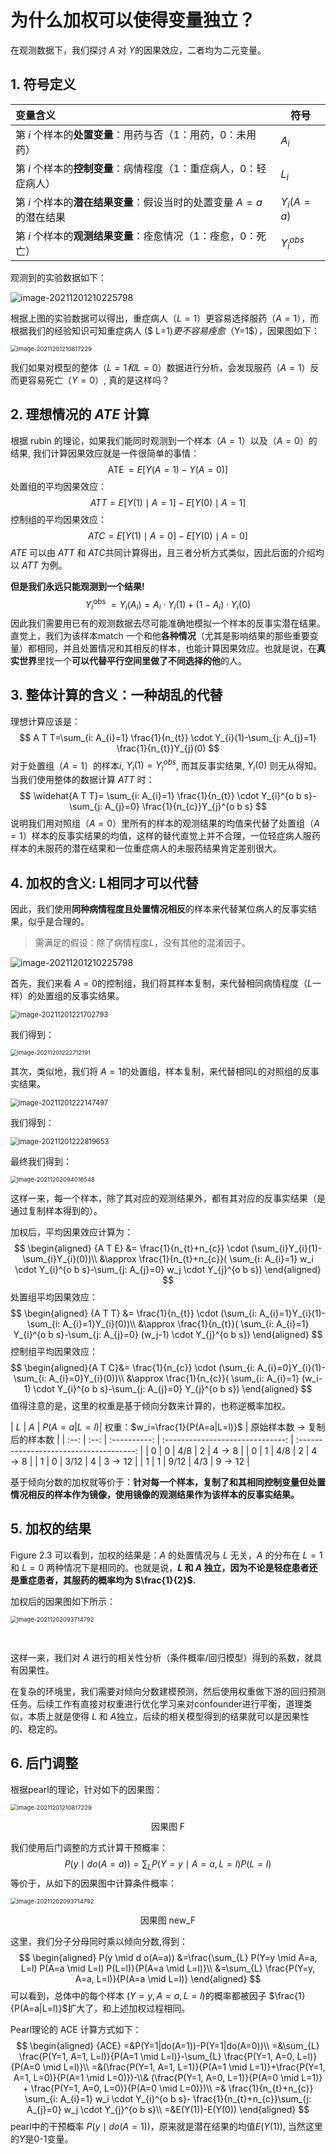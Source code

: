 



# 为什么加权可以使得变量独立？

在观测数据下，我们探讨 $A$​ 对 $Y$​ 的因果效应，二者均为二元变量。

## 1. 符号定义

| 变量含义                                                     | 符号          |
| :----------------------------------------------------------- | ------------- |
| 第 $i$ 个样本的**处置变量**：用药与否（1：用药，0：未用药）  | $A_i$         |
| 第 $i$ 个样本的**控制变量**：病情程度（1：重症病人，0：轻症病人） | $L_i$​         |
| 第 $i$ 个样本的**潜在结果变量**：假设当时的处置变量 $A=a$ 的潜在结果 | $Y_{i}(A=a)$  |
| 第 $i$ 个样本的**观测结果变量**：痊愈情况（1：痊愈，0：死亡） | $Y^{obs}_{i}$ |

观测到的实验数据如下：

<img src="https://gitee.com/hanmingyue/picgo/raw/master/pic/image-20211201210225798.png" alt="image-20211201210225798"  />

根据上图的实验数据可以得出，重症病人（$L=1$）更容易选择服药（$A=1$​），而根据我们的经验知识可知重症病人 ($ L=1$) 更不容易痊愈（$Y=1$​​），因果图如下：

<img src="https://gitee.com/hanmingyue/picgo/raw/master/pic/image-20211201210817229.png" alt="image-20211201210817229" style="zoom:67%;" />

我们如果对模型的整体（$L=1和L=0$​​）数据进行分析，会发现服药（$A=1$）反而更容易死亡（$Y=0$）, 真的是这样吗？

## 2. 理想情况的 $ATE$​ 计算

根据 rubin 的理论，如果我们能同时观测到一个样本（$A=1$​）以及（$A=0$​​​）的结果, 我们计算因果效应就是一件很简单的事情：
$$
\operatorname{ATE}=E[Y(A=1)-Y(A=0)]
$$
处置组的平均因果效应：
$$
A T T=E[Y(1) \mid A=1]-E[Y(0) \mid A=1]
$$
控制组的平均因果效应：
$$
A T C=E[Y(1) \mid A=0]-E[Y(0) \mid A=0]
$$
$ATE$​​ 可以由 $ATT$​​ 和 $ATC$​​ 共同计算得出，且三者分析方式类似，因此后面的介绍均以 $ATT$​​ 为例。

**但是我们永远只能观测到一个结果!**
$$
Y_{i}^{\text {obs }}=Y_{i}\left(A_{i}\right)=A_{i} \cdot Y_{i}(1)+\left(1-A_{i}\right) \cdot Y_{i}(0)
$$
因此我们需要用已有的观测数据去尽可能准确地模拟一个样本的反事实潜在结果。直觉上，我们为该样本match 一个和他**各种情况**（尤其是影响结果的那些重要变量）都相同，并且处置情况和其相反的样本，也能计算因果效应。也就是说，在**真实世界**里找一个**可以代替平行空间里做了不同选择的他**的人。

## 3. 整体计算的含义：一种胡乱的代替

理想计算应该是：
$$
A T T=\sum_{i: A_{i}=1} \frac{1}{n_{t}} \cdot Y_{i}(1)-\sum_{j: A_{j}=1} \frac{1}{n_{t}}Y_{j}(0)
$$
对于处置组（$A=1$​）的样本$i$​,  $Y_i(1) = Y_i^{obs}$, 而其反事实结果,  $Y_i(0)$ 则无从得知。​​当我们使用整体的数据计算 $ATT$ 时：
$$
\widehat{A T T}=
\sum_{i: A_{i}=1} \frac{1}{n_{t}} \cdot Y_{i}^{o b s}-\sum_{j: A_{j}=0} \frac{1}{n_{c}}Y_{j}^{o b s}
$$
说明我们用对照组（$A=0$​）里所有的样本的观测结果的均值来代替了处置组（$A=1$​​​​​​）样本的反事实结果的均值，这样的替代直觉上并不合理，一位轻症病人服药样本的未服药的潜在结果和一位重症病人的未服药结果肯定差别很大。

## 4.  加权的含义: L相同才可以代替

因此，我们使用**同种病情程度且处置情况相反**的样本来代替某位病人的反事实结果，似乎是合理的。

> 需满足的假设：除了病情程度$L$，没有其他的混淆因子。

<img src="https://gitee.com/hanmingyue/picgo/raw/master/pic/image-20211201210225798.png" alt="image-20211201210225798"  />

首先，我们来看 $A=0$​ 的控制组，我们将其样本复制，来代替相同病情程度（$L$一样）​的处置组的反事实结果。

<img src="https://gitee.com/hanmingyue/picgo/raw/master/pic/image-20211201221702793.png" alt="image-20211201221702793" style="zoom:80%;" />

我们得到：

<img src="https://gitee.com/hanmingyue/picgo/raw/master/pic/image-20211201222712191.png" alt="image-20211201222712191" style="zoom: 67%;" />

其次，类似地，我们将 $A=1$​ 的处置组，样本复制，来代替相同$L$​的对照组的反事实结果。

<img src="https://gitee.com/hanmingyue/picgo/raw/master/pic/image-20211201222147497.png" alt="image-20211201222147497" style="zoom:80%;" />

我们得到：

<img src="https://gitee.com/hanmingyue/picgo/raw/master/pic/image-20211201222819653.png" alt="image-20211201222819653" style="zoom:80%;" />

最终我们得到：

<img src="https://gitee.com/hanmingyue/picgo/raw/master/pic/image-20211202094016548.png" alt="image-20211202094016548" style="zoom:67%;" />

这样一来，每一个样本，除了其对应的观测结果外，都有其对应的反事实结果（是通过复制样本得到的）。

加权后，平均因果效应计算为：
$$
\begin{aligned}
{A T E}
&= \frac{1}{n_{t}+n_{c}} \cdot (\sum_{i}Y_{i}(1)-\sum_{i}Y_{i}(0))\\
&\approx \frac{1}{n_{t}+n_{c}}( \sum_{i: A_{i}=1} w_i \cdot Y_{i}^{o b s}-\sum_{j: A_{j}=0} w_j \cdot Y_{j}^{o b s})
\end{aligned}
$$
处置组平均因果效应：
$$
\begin{aligned}
{A T T}
&= \frac{1}{n_{t}} \cdot (\sum_{i: A_{i}=1}Y_{i}(1)-\sum_{i: A_{i}=1}Y_{i}(0))\\
&\approx \frac{1}{n_{t}}( \sum_{i: A_{i}=1} Y_{i}^{o b s}-\sum_{j: A_{j}=0} (w_j-1) \cdot Y_{j}^{o b s})
\end{aligned}
$$
控制组平均因果效应：
$$
\begin{aligned}{A T C}&= \frac{1}{n_{c}} \cdot (\sum_{i: A_{i}=0}Y_{i}(1)-\sum_{i: A_{i}=0}Y_{i}(0))\\
&\approx \frac{1}{n_{c}}( \sum_{i: A_{i}=1} (w_i-1) \cdot Y_{i}^{o b s}-\sum_{j: A_{j}=0} Y_{j}^{o b s})
\end{aligned}
$$
值得注意的是，这里的权重是基于倾向分数来计算的，也称逆概率加权。

| $L$  | $A$  | $P(A=a|L=l)$​ | 权重：$w_i=\frac{1}{P(A=a|L=l)}$​​​ | 原始样本数 $\rightarrow$ 复制后的样本数 |
| :--: | :--: | :----------: | :------------------------------: | :-------------------------------------: |
|  0   |  0   |     4/8      |                2                 |            $4 \rightarrow 8$            |
|  0   |  1   |     4/8      |                2                 |            $4 \rightarrow 8$            |
|  1   |  0   |     3/12     |                4                 |           $3 \rightarrow 12$            |
|  1   |  1   |     9/12     |               4/3                |           $9 \rightarrow 12$            |

基于倾向分数的加权就等价于：**针对每一个样本，复制了和其相同控制变量但处置情况相反的样本作为镜像，使用镜像的观测结果作为该样本的反事实结果。**

## 5. 加权的结果

Figure 2.3 可以看到，加权的结果是：$A$ 的处置情况与  $L$ 无关，$A$ 的分布在 $L=1$ 和 $L=0$ 两种情况下是相同的。也就是说，**$L$ 和 $A$ 独立，因为不论是轻症患者还是重症患者，其服药的概率均为 $\frac{1}{2}$.**

加权后的因果图如下所示：

<img src="https://gitee.com/hanmingyue/picgo/raw/master/pic/image-20211202093714792.png" alt="image-20211202093714792" style="zoom:67%;" />

​                             

这样一来，我们对 $A$ 进行的相关性分析（条件概率/回归模型）得到的系数，就具有因果性。

在复杂的环境里，我们需要对倾向分数建模预测，然后使用权重做下游的回归预测任务。后续工作有直接对权重进行优化学习来对confounder进行平衡，道理类似，本质上就是使得 $L$ 和 $A$​ 独立，后续的相关模型得到的结果就可以是因果性的、稳定的。

## 6. 后门调整

根据pearl的理论，针对如下的因果图：

<img src="https://gitee.com/hanmingyue/picgo/raw/master/pic/image-20211201210817229.png" alt="image-20211201210817229" style="zoom:67%;" />

<center><p> 因果图 F </p></center>

我们使用后门调整的方式计算干预概率：
$$
P(y \mid d o(A=a))=\sum_{L} P(Y=y \mid A=a, L=l) P(L=l)
$$
等价于，从如下的因果图中计算条件概率：

<img src="https://gitee.com/hanmingyue/picgo/raw/master/pic/image-20211202093714792.png" alt="image-20211202093714792" style="zoom:67%;" />

<center><p> 因果图 new_F </p></center>

这里，我们分子分母同时乘以倾向分数,得到：
$$
\begin{aligned}
P(y \mid d o(A=a))
&=\frac{\sum_{L} P(Y=y \mid A=a, L=l) P(A=a \mid L=l) P(L=l)}{P(A=a \mid L=l)}\\
&=\sum_{L} \frac{P(Y=y, A=a, L=l)}{P(A=a \mid L=l)}
\end{aligned}
$$
可以看到，总体中的每个样本 $(Y=y, A=a, L=l)$​ 的概率都被因子 $\frac{1}{P(A=a|L=l)}$​ 扩大了，和上述加权过程相同。​

Pearl理论的 ACE 计算方式如下：
$$
\begin{aligned}
{ACE}
=&P(Y=1|do(A=1))-P(Y=1|do(A=0))\\
=&\sum_{L} \frac{P(Y=1, A=1, L=l)}{P(A=1 \mid L=l)}-\sum_{L} \frac{P(Y=1, A=0, L=l)}{P(A=0 \mid L=l)}\\
=&(\frac{P(Y=1, A=1, L=1)}{P(A=1 \mid L=1)}+\frac{P(Y=1, A=1, L=0)}{P(A=1 \mid L=0)})-\\& (\frac{P(Y=1, A=0, L=1)}{P(A=0 \mid L=1)} + \frac{P(Y=1, A=0, L=0)}{P(A=0 \mid L=0)})\\
=& \frac{1}{n_{t}+n_{c}} \sum_{i: A_{i}=1} w_i \cdot Y_{i}^{o b s}- \frac{1}{n_{t}+n_{c}}\sum_{j: A_{j}=0} w_j \cdot Y_{j}^{o b s}\\
=&E(Y(1))-E(Y(0))
\end{aligned}
$$
pearl中的干预概率 $P(y \mid d o(A=1))$​​，原来就是潜在结果的均值$E(Y(1))$​​​​, 当然这里的$Y$​是0-1变量。

